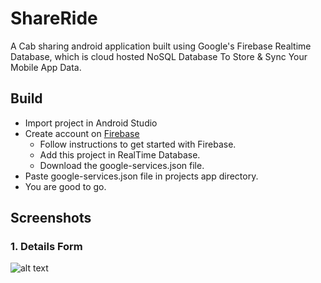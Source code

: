 # ShareRide

A Cab sharing android application built using Google's Firebase Realtime Database, which is cloud
hosted NoSQL Database To Store & Sync Your Mobile App Data.

## Build

  * Import project in Android Studio
  * Create account on [Firebase](https://firebase.google.com/)
    * Follow instructions to get started with Firebase.
    * Add this project in RealTime Database.
    * Download the google-services.json file.
  * Paste google-services.json file in projects app directory.
  * You are good to go.

## Screenshots

### 1. Details Form

![alt text](READMEIMG/Details.png|width=100)